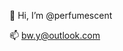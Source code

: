 👋 Hi, I’m @perfumescent

📫 bw.y@outlook.com

<!---
perfumescent/perfumescent is a ✨ special ✨ repository because its `README.md` (this file) appears on your GitHub profile.
You can click the Preview link to take a look at your changes.
--->
